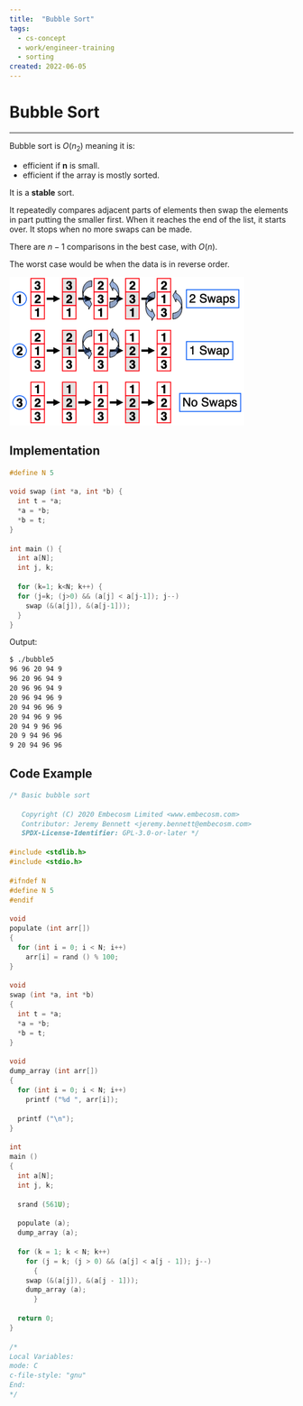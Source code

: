 ```yaml
---
title:  "Bubble Sort"
tags:
  - cs-concept
  - work/engineer-training
  - sorting
created: 2022-06-05
---
```

# Bubble Sort
---
Bubble sort is $O(n_2)$ meaning it is:
- efficient if **n** is small.
- efficient if the array is mostly sorted.

It is a **stable** sort.

It repeatedly compares adjacent parts of elements then swap the elements in part putting the smaller first. When it reaches the end of the list, it starts over. It stops when no more swaps can be made.

There are $n-1$ comparisons in the best case, with $O(n)$.

The worst case would be when the data is in reverse order.

![500](notes/images/Screenshot%202022-10-24%20at%2017.00.36.png)

## Implementation
```c
#define N 5

void swap (int *a, int *b) {
  int t = *a;
  *a = *b;
  *b = t;
}

int main () {
  int a[N];
  int j, k;

  for (k=1; k<N; k++) {
  for (j=k; (j>0) && (a[j] < a[j-1]); j--)
    swap (&(a[j]), &(a[j-1]));
  }
}
```

Output:
```bash
$ ./bubble5
96 96 20 94 9
96 20 96 94 9
20 96 96 94 9
20 96 94 96 9
20 94 96 96 9
20 94 96 9 96
20 94 9 96 96
20 9 94 96 96
9 20 94 96 96
```

## Code Example
```c
/* Basic bubble sort

   Copyright (C) 2020 Embecosm Limited <www.embecosm.com>
   Contributor: Jeremy Bennett <jeremy.bennett@embecosm.com>
   SPDX-License-Identifier: GPL-3.0-or-later */

#include <stdlib.h>
#include <stdio.h>

#ifndef N
#define N 5
#endif

void
populate (int arr[])
{
  for (int i = 0; i < N; i++)
    arr[i] = rand () % 100;
}

void
swap (int *a, int *b)
{
  int t = *a;
  *a = *b;
  *b = t;
}

void
dump_array (int arr[])
{
  for (int i = 0; i < N; i++)
    printf ("%d ", arr[i]);

  printf ("\n");
}

int
main ()
{
  int a[N];
  int j, k;

  srand (561U);

  populate (a);
  dump_array (a);

  for (k = 1; k < N; k++)
    for (j = k; (j > 0) && (a[j] < a[j - 1]); j--)
      {
	swap (&(a[j]), &(a[j - 1]));
	dump_array (a);
      }

  return 0;
}

/*
Local Variables:
mode: C
c-file-style: "gnu"
End:
*/
```